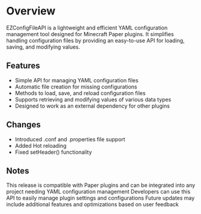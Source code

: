 # Overview
EZConfigFileAPI is a lightweight and efficient YAML configuration management tool designed for Minecraft Paper plugins. It simplifies handling configuration files by providing an easy-to-use API for loading, saving, and modifying values.

## Features
- Simple API for managing YAML configuration files
- Automatic file creation for missing configurations
- Methods to load, save, and reload configuration files
- Supports retrieving and modifying values of various data types
- Designed to work as an external dependency for other plugins
## Changes
- Introduced .conf and .properties file support
- Added Hot reloading
- Fixed setHeader() functionality
## Notes
This release is compatible with Paper plugins and can be integrated into any project needing YAML configuration management
Developers can use this API to easily manage plugin settings and configurations
Future updates may include additional features and optimizations based on user feedback